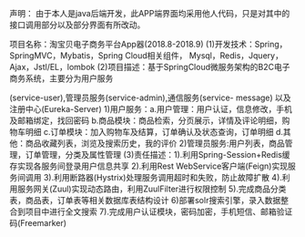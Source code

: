 声明： 由于本人是java后端开发，此APP端界面均采用他人代码，只是对其中的接口调用部分以及部分界面有所改动。

项目名称：淘宝贝电子商务平台App器(2018.8-2018.9) (1)开发技术：Spring，SpringMVC，Mybatis，Spring Cloud相关组件， Mysql，Redis，Jquery，Ajax，Jstl/EL，lombok (2)项目描述：基于SpringCloud微服务架构的B2C电子商务系统，主要分为用户服务

(service-user),管理员服务(service-admin),通信服务(service-
message) 以及注册中心(Eureka-Server) 1)用户服务：a.用户管理：用户认证，信息修改，手机及邮箱绑定，找回密码 b.商品模块：商品检索，分页展示，详情及评论明细，购物车明细 c.订单模块：加入购物车及结算，订单确认及状态查询，订单明细 d.其他：商品收藏列表，浏览及搜索历史，我的评价 2)管理员服务:用户列表，商品管理，订单管理，分类及属性管理 (3)责任描述：1).利用Spring-Session+Redis缓存实现各服务间登录用户信息共享 2).利用Rest WebService客户端(Feign)实现服务间调用 3).利用断路器(Hystrix)处理服务调用超时和失败，防止故障扩散 4).利用服务网关(Zuul)实现动态路由，利用ZuulFilter进行权限控制 5).完成商品分类表，商品表，订单表等相关数据库表结构设计 6)部署solr搜索引擎，录入数据整合到项目中进行全文搜索 7).完成用户认证模块，密码加密，手机短信、邮箱验证码(Freemarker)
